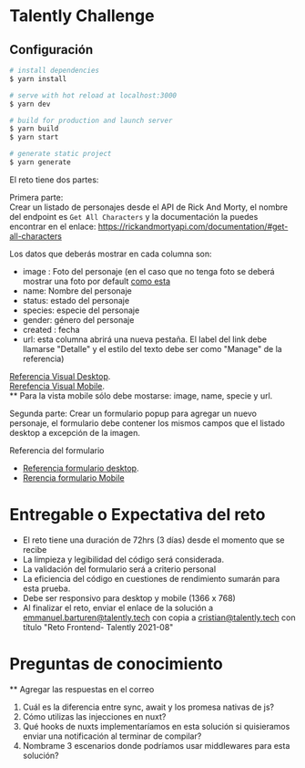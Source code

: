 
# Talently Challenge

## Configuración

```bash
# install dependencies
$ yarn install

# serve with hot reload at localhost:3000
$ yarn dev

# build for production and launch server
$ yarn build
$ yarn start

# generate static project
$ yarn generate
```

El reto tiene dos partes:

Primera parte:   
Crear un listado de personajes desde el API de Rick And Morty, el nombre del endpoint es `Get All Characters` y la documentación la puedes encontrar en el enlace: https://rickandmortyapi.com/documentation/#get-all-characters

Los datos que deberás mostrar en cada columna son:
- image : Foto del personaje (en el caso que no tenga foto se deberá mostrar una foto por default [como esta](https://user-images.githubusercontent.com/11076563/128429888-2e2c3104-c617-421f-826a-9782faab5106.png) 
- name: Nombre del personaje 
- status: estado del personaje
- species: especie del personaje
- gender: género del personaje
- created : fecha 
- url: esta columna abrirá una nueva pestaña. El label del link debe llamarse "Detalle" y el estilo del texto debe ser como "Manage" de la referencia)

 [Referencia Visual Desktop](https://user-images.githubusercontent.com/11076563/128431305-47488409-53b4-4a65-beb9-683e6133445e.png).    
 [Rerefencia Visual Mobile](https://user-images.githubusercontent.com/11076563/128381851-2aead969-90e5-491d-9daa-910bdee80a13.png).    
** Para la vista mobile sólo debe mostarse: image, name, specie y url.



Segunda parte:
Crear un formulario popup para agregar un nuevo personaje, el formulario debe contener los mismos campos que el listado desktop a excepción de la imagen.

Referencia del formulario
- [Referencia formulario desktop](https://user-images.githubusercontent.com/11076563/128381563-b9a6d6f8-097c-441a-adf9-376ea35700c2.png).    
- [Rerencia formulario Mobile](https://user-images.githubusercontent.com/11076563/128381629-ce4b6f53-2c15-49ce-bc9b-2e788c49557f.png)    

# Entregable o Expectativa del reto
- El reto tiene una duración de 72hrs (3 días) desde el momento que se recibe
- La limpieza y legibilidad del código será considerada.
- La validación del formulario será a criterio personal
- La eficiencia del código en cuestiones de rendimiento sumarán para esta prueba.
- Debe ser responsivo para desktop y mobile (1366 x 768) 
- Al finalizar el reto, enviar el enlace de la solución a emmanuel.barturen@talently.tech con copia a cristian@talently.tech con título "Reto Frontend- Talently 2021-08"

# Preguntas de conocimiento
** Agregar las respuestas en el correo
1. Cuál es la diferencia entre sync, await y los promesa nativas de js?
2. Cómo utilizas las injecciones en nuxt?
3. Qué hooks de nuxts implementaríamos en esta solución si quisieramos enviar una notificación al terminar de compilar?
4. Nombrame 3 escenarios donde podríamos usar middlewares para esta solución? 
